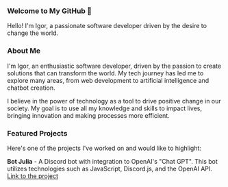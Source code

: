 ### Welcome to My GitHub 👋

Hello! I'm Igor, a passionate software developer driven by the desire to change the world.

### About Me

I'm Igor, an enthusiastic software developer, driven by the passion to create solutions that can transform the world. My tech journey has led me to explore many areas, from web development to artificial intelligence and chatbot creation.

I believe in the power of technology as a tool to drive positive change in our society. My goal is to use all my knowledge and skills to impact lives, bringing innovation and making processes more efficient.

### Featured Projects

Here's one of the projects I've worked on and would like to highlight:

**Bot Julia** - A Discord bot with integration to OpenAI's "Chat GPT". This bot utilizes technologies such as JavaScript, Discord.js, and the OpenAI API.  [Link to the project](https://botjulia.xyz)

